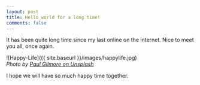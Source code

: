 ```yaml
---
layout: post
title: Hello world for a long time!
comments: false
---
```


It has been quite long time since my last online on the internet. Nice to meet you all, once again.

![Happy-Life]({{ site.baseurl }}/images/happylife.jpg)  
*Photo by [Paul Gilmore on Unsplash](https://unsplash.com/s/photos/happy-life?utm_source=unsplash&amp;utm_medium=referral&amp;utm_content=creditCopyText)*

I hope we will have so much happy time together.